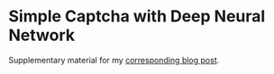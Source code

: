 # Simple Captcha with Deep Neural Network

Supplementary material for my [corresponding blog
post](https://martin-ueding.de/posts/simple-captcha-with-deep-neural-network/index.html).
